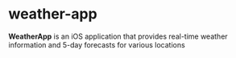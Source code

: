 # weather-app
**WeatherApp** is an iOS application that provides real-time weather information and 5-day forecasts for various locations
